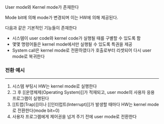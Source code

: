 
User mode와 Kernel mode가 존재한다

Mode bit에 의해 mode가 변경되며 이는 HW에 의해 제공된다.

다음과 같은 기본적인 기능들이 존재한다 
+ 시스템이 user code와 kernel code가 실행될 때를 구별할 수 있도록 함
+ 몇몇 명령어들은 kernel mode에서만 실행될 수 있도록 특권을 제공
+ System call은 kernel mode로 전환하였다가 호출로부터 리셋되어 다시 user mode로 복귀한다


### 전환 예시
---
1. 시스템 부팅시 HW는 kernel mode로 실행한다
2. 그 후 [[운영체제(Operating System)]]가 적재되고, user mode의 사용자 응용 프로그램이 실행된다
3. [[트랩(Trap)]]이나 [[인터럽트(Interrupt)]]가 발생할 때마다 HW는 kernel mode로 전환한다(mode bit=0)
4. 사용자 프로그램에게 제어권을 넘겨 주기 전에 user mode로 전환한다


